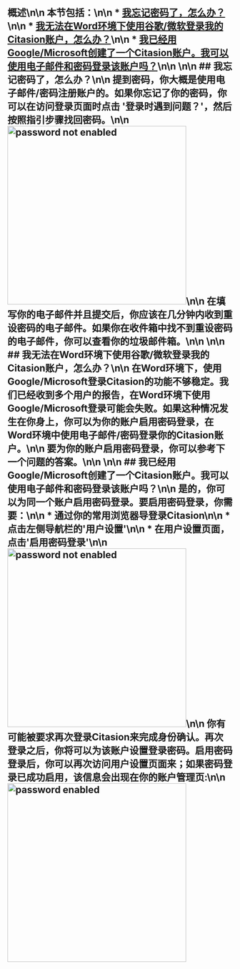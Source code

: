 ## 概述\n\n 本节包括：\n\n * [我忘记密码了，怎么办？](#password)\n\n * [我无法在Word环境下使用谷歌/微软登录我的Citasion账户，怎么办？](#social-account)\n\n * [我已经用Google/Microsoft创建了一个Citasion账户。我可以使用电子邮件和密码登录该账户吗？](#password-authentication)\n\n <a name='password'></a>\n\n ## 我忘记密码了，怎么办？\n\n 提到密码，你大概是使用电子邮件/密码注册账户的。如果你忘记了你的密码，你可以在访问登录页面时点击 '登录时遇到问题？'，然后按照指引步骤找回密码。\n\n <img src='/static/images/support/password-reset.png' alt='password not enabled' width='400' />\n\n 在填写你的电子邮件并且提交后，你应该在几分钟内收到重设密码的电子邮件。如果你在收件箱中找不到重设密码的电子邮件，你可以查看你的垃圾邮件箱。\n\n <a name='social-account'></a>\n\n ## 我无法在Word环境下使用谷歌/微软登录我的Citasion账户，怎么办？\n\n 在Word环境下，使用Google/Microsoft登录Citasion的功能不够稳定。我们已经收到多个用户的报告，在Word环境下使用Google/Microsoft登录可能会失败。如果这种情况发生在你身上，你可以为你的账户启用密码登录，在Word环境中使用电子邮件/密码登录你的Citasion账户。\n\n 要为你的账户启用密码登录，你可以参考下一个问题的答案。\n\n <a name='password-authentication'></a>\n\n ## 我已经用Google/Microsoft创建了一个Citasion账户。我可以使用电子邮件和密码登录该账户吗？\n\n 是的，你可以为同一个账户启用密码登录。要启用密码登录，你需要：\n\n * 通过你的常用浏览器导登录Citasion\n\n * 点击左侧导航栏的'用户设置'\n\n * 在用户设置页面，点击'启用密码登录'\n\n <img src='/static/images/support/password-not-enabled.jpg' alt='password not enabled' width='400' />\n\n 你有可能被要求再次登录Citasion来完成身份确认。再次登录之后，你将可以为该账户设置登录密码。启用密码登录后，你可以再次访问用户设置页面来；如果密码登录已成功启用，该信息会出现在你的账户管理页:\n\n <img src='/static/images/support/password-enabled.png' alt='password enabled' width='400' />